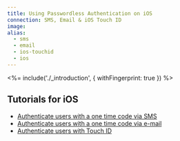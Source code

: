 ```yaml
---
title: Using Passwordless Authentication on iOS
connection: SMS, Email & iOS Touch ID
image:
alias:
  - sms
  - email
  - ios-touchid
  - ios
---
```


<%= include('./_introduction', { withFingerprint: true }) %>

## Tutorials for iOS

 - [Authenticate users with a one time code via SMS](ios-sms-swift)
 - [Authenticate users with a one time code via e-mail](ios-email-swift)
 - [Authenticate users with Touch ID](ios-touch-id-swift)